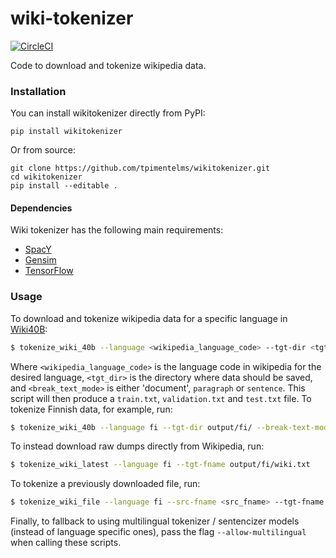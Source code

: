 # wiki-tokenizer

[![CircleCI](https://circleci.com/gh/tpimentelms/wiki-tokenizer.svg?style=svg)](https://circleci.com/gh/tpimentelms/wiki-tokenizer)

Code to download and tokenize wikipedia data.

### Installation

You can install wikitokenizer directly from PyPI:

`pip install wikitokenizer`

Or from source:

```
git clone https://github.com/tpimentelms/wikitokenizer.git
cd wikitokenizer
pip install --editable .
```

#### Dependencies

Wiki tokenizer has the following main requirements:

* [SpacY](https://spacy.io/)
* [Gensim](https://radimrehurek.com/gensim/)
* [TensorFlow](https://www.tensorflow.org/)

### Usage

To download and tokenize wikipedia data for a specific language in [Wiki40B](https://aclanthology.org/2020.lrec-1.297/):
```bash
$ tokenize_wiki_40b --language <wikipedia_language_code> --tgt-dir <tgt_dir> --break-text-mode <break_text_mode>
```
Where `<wikipedia_language_code>` is the language code in wikipedia for the desired language, `<tgt_dir>` is the directory where data should be saved, and `<break_text_mode>` is either 'document', `paragraph` or `sentence`. This script will then produce a `train.txt`, `validation.txt` and `test.txt` file. To tokenize Finnish data, for example, run:
```bash
$ tokenize_wiki_40b --language fi --tgt-dir output/fi/ --break-text-mode document
```

To instead download raw dumps directly from Wikipedia, run:
```bash
$ tokenize_wiki_latest --language fi --tgt-fname output/fi/wiki.txt
```

To tokenize a previously downloaded file, run:
```bash
$ tokenize_wiki_file --language fi --src-fname <src_fname> --tgt-fname output/fi/wiki.txt
```

Finally, to fallback to using multilingual tokenizer / sentencizer models (instead of language specific ones), pass the flag `--allow-multilingual` when calling these scripts.
